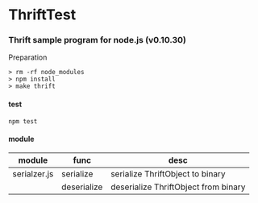 # ThriftTest

### Thrift sample program for node.js (v0.10.30)

Preparation
```
> rm -rf node_modules
> npm install
> make thrift
```

#### test
```
npm test
```

#### module
| module |  func | desc |
| ---------- | ---------- | ---------- |
| serialzer.js | serialize | serialize ThriftObject to binary |
| | deserialize | deserialize ThriftObject from binary |


